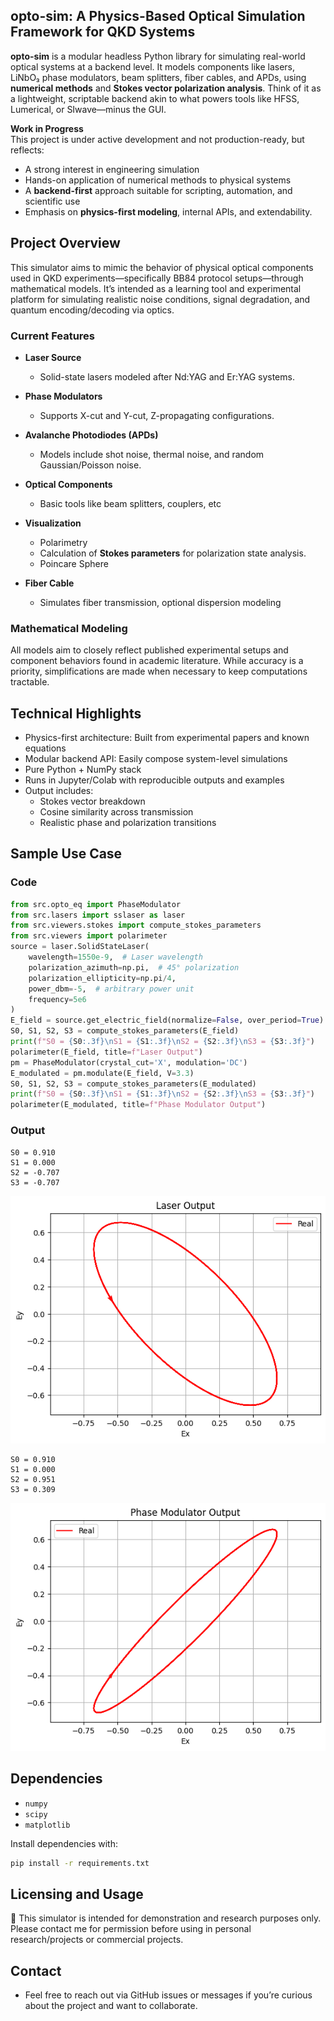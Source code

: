 ## opto-sim: A Physics-Based Optical Simulation Framework for QKD Systems

**opto-sim** is a modular headless Python library for simulating real-world optical systems at a backend level. It models components like lasers, LiNbO₃ phase modulators, beam splitters, fiber cables, and APDs, using **numerical methods** and **Stokes vector polarization analysis**. Think of it as a lightweight, scriptable backend akin to what powers tools like HFSS, Lumerical, or SIwave—minus the GUI.

**Work in Progress**  
This project is under active development and not production-ready, but reflects:

- A strong interest in engineering simulation
- Hands-on application of numerical methods to physical systems
- A **backend-first** approach suitable for scripting, automation, and scientific use
- Emphasis on **physics-first modeling**, internal APIs, and extendability.

## Project Overview

This simulator aims to mimic the behavior of physical optical components used in QKD experiments—specifically BB84 protocol setups—through mathematical models. It’s intended as a learning tool and experimental platform for simulating realistic noise conditions, signal degradation, and quantum encoding/decoding via optics.

### Current Features

- **Laser Source**  
  - Solid-state lasers modeled after Nd:YAG and Er:YAG systems.

- **Phase Modulators**  
  - Supports X-cut and Y-cut, Z-propagating configurations.

- **Avalanche Photodiodes (APDs)**  
  - Models include shot noise, thermal noise, and random Gaussian/Poisson noise.

- **Optical Components**  
  - Basic tools like beam splitters, couplers, etc

- **Visualization**  
  - Polarimetry
  - Calculation of **Stokes parameters** for polarization state analysis.
  - Poincare Sphere

- **Fiber Cable**
  - Simulates fiber transmission, optional dispersion modeling

### Mathematical Modeling

All models aim to closely reflect published experimental setups and component behaviors found in academic literature. While accuracy is a priority, simplifications are made when necessary to keep computations tractable.

## Technical Highlights
- Physics-first architecture: Built from experimental papers and known equations
- Modular backend API: Easily compose system-level simulations
- Pure Python + NumPy stack
- Runs in Jupyter/Colab with reproducible outputs and examples
- Output includes:
  - Stokes vector breakdown
  - Cosine similarity across transmission
  - Realistic phase and polarization transitions

## Sample Use Case
### Code
```python
from src.opto_eq import PhaseModulator
from src.lasers import sslaser as laser
from src.viewers.stokes import compute_stokes_parameters
from src.viewers import polarimeter
source = laser.SolidStateLaser(
    wavelength=1550e-9,  # Laser wavelength
    polarization_azimuth=np.pi,  # 45° polarization
    polarization_ellipticity=np.pi/4,
    power_dbm=-5,  # arbitrary power unit
    frequency=5e6
)
E_field = source.get_electric_field(normalize=False, over_period=True)
S0, S1, S2, S3 = compute_stokes_parameters(E_field)
print(f"S0 = {S0:.3f}\nS1 = {S1:.3f}\nS2 = {S2:.3f}\nS3 = {S3:.3f}")
polarimeter(E_field, title=f"Laser Output")
pm = PhaseModulator(crystal_cut='X', modulation='DC')
E_modulated = pm.modulate(E_field, V=3.3)
S0, S1, S2, S3 = compute_stokes_parameters(E_modulated)
print(f"S0 = {S0:.3f}\nS1 = {S1:.3f}\nS2 = {S2:.3f}\nS3 = {S3:.3f}")
polarimeter(E_modulated, title=f"Phase Modulator Output")
```
### Output
```output
S0 = 0.910
S1 = 0.000
S2 = -0.707
S3 = -0.707
```
![Laser Output](https://github.com/azaan-mahmood/opto-sim/blob/main/src/common/images/Laser_Out.png "Laser Output")
```output
S0 = 0.910
S1 = 0.000
S2 = 0.951
S3 = 0.309
```
![PM Output](https://github.com/azaan-mahmood/opto-sim/blob/main/src/common/images/PM_Out.png "Phase Modulator Output")

## Dependencies

- `numpy`
- `scipy`
- `matplotlib`

Install dependencies with:

```bash
pip install -r requirements.txt
```
## Licensing and Usage
🚫 This simulator is intended for demonstration and research purposes only. Please contact me for permission before using in personal research/projects or commercial projects.

## Contact ##
- Feel free to reach out via GitHub issues or messages if you’re curious about the project and want to collaborate.
